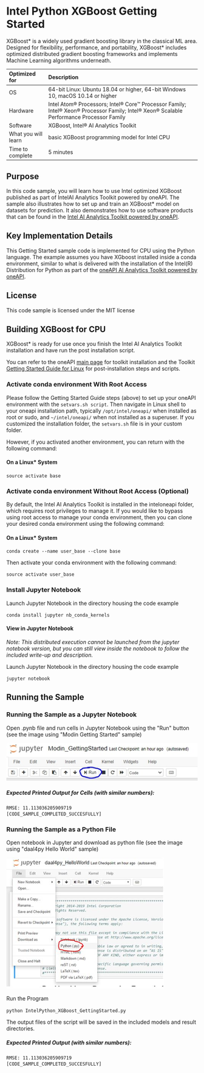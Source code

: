 # Intel Python XGBoost Getting Started
XGBoost* is a widely used gradient boosting library in the classical ML area. Designed for flexibility, performance, and portability, XGBoost* includes optimized distributed gradient boosting frameworks and implements Machine Learning algorithms underneath.

| Optimized for                     | Description
| :---                              | :---
| OS                                | 64-bit Linux: Ubuntu 18.04 or higher, 64-bit Windows 10, macOS 10.14 or higher
| Hardware                          | Intel Atom® Processors; Intel® Core™ Processor Family; Intel® Xeon® Processor Family; Intel® Xeon® Scalable Performance Processor Family
| Software                          | XGBoost, Intel® AI Analytics Toolkit
| What you will learn               | basic XGBoost programming model for Intel CPU
| Time to complete                  | 5 minutes

## Purpose
In this code sample, you will learn how to use Intel optimized XGBoost published as part of IntelAI Analytics Toolkit powered by oneAPI. The sample also illustrates how to set up and train an XGBoost* model on datasets for prediction. 
It also demonstrates how to use software products that can be found in the [Intel AI Analytics Toolkit powered by oneAPI](https://software.intel.com/content/www/us/en/develop/tools/oneapi/ai-analytics-toolkit.html). 
  
## Key Implementation Details 
This Getting Started sample code is implemented for CPU using the Python language. The example assumes you have XGboost installed inside a conda environment, similar to what is delivered with the installation of the Intel(R) Distribution for Python as part of the [oneAPI AI Analytics Toolkit powered by oneAPI](https://software.intel.com/en-us/oneapi/ai-kit). 

## License  
This code sample is licensed under the MIT license

## Building XGBoost for CPU

XGBoost* is ready for use once you finish the Intel AI Analytics Toolkit installation and have run the post installation script.

You can refer to the oneAPI [main page](https://software.intel.com/en-us/oneapi) for toolkit installation and the Toolkit [Getting Started Guide for Linux](https://software.intel.com/en-us/get-started-with-intel-oneapi-linux-get-started-with-the-intel-ai-analytics-toolkit) for post-installation steps and scripts.

### Activate conda environment With Root Access

Please follow the Getting Started Guide steps (above) to set up your oneAPI environment with the `setvars.sh script`. Then navigate in Linux shell to your oneapi installation path, typically `/opt/intel/oneapi/` when installed as root or sudo, and `~/intel/oneapi/` when not installed as a superuser. If you customized the installation folder, the `setvars.sh` file is in your custom folder. 

However, if you activated another environment, you can return with the following command:

#### On a Linux* System
```
source activate base
```

### Activate conda environment Without Root Access (Optional)

By default, the Intel AI Analytics Toolkit is installed in the inteloneapi folder, which requires root privileges to manage it. If you would like to bypass using root access to manage your conda environment, then you can clone your desired conda environment using the following command:

#### On a Linux* System
```
conda create --name user_base --clone base
```

Then activate your conda environment with the following command:

```
source activate user_base
```

### Install Jupyter Notebook

Launch Jupyter Notebook in the directory housing the code example

```
conda install jupyter nb_conda_kernels
```

#### View in Jupyter Notebook

_Note: This distributed execution cannot be launched from the jupyter notebook version, but you can still view inside the notebook to follow the included write-up and description._

Launch Jupyter Notebook in the directory housing the code example

```
jupyter notebook
```
## Running the Sample

### Running the Sample as a Jupyter Notebook

Open .pynb file and run cells in Jupyter Notebook using the "Run" button (see the image using "Modin Getting Started" sample)

![Click the Run Button in the Jupyter Notebook](Jupyter_Run.jpg "Run Button on Jupyter Notebook")

##### Expected Printed Output for Cells (with similar numbers):
```
RMSE: 11.113036205909719
[CODE_SAMPLE_COMPLETED_SUCCESFULLY]
```


### Running the Sample as a Python File

Open notebook in Jupyter and download as python file (see the image using "daal4py Hello World"  sample)

![Download as python file in the Jupyter Notebook](Jupyter_Save_Py.jpg "Download as python file in the Jupyter Notebook")

Run the Program

`python IntelPython_XGBoost_GettingStarted.py`

The output files of the script will be saved in the included models and result directories. 

##### Expected Printed Output (with similar numbers):
```
RMSE: 11.113036205909719
[CODE_SAMPLE_COMPLETED_SUCCESFULLY]
```

